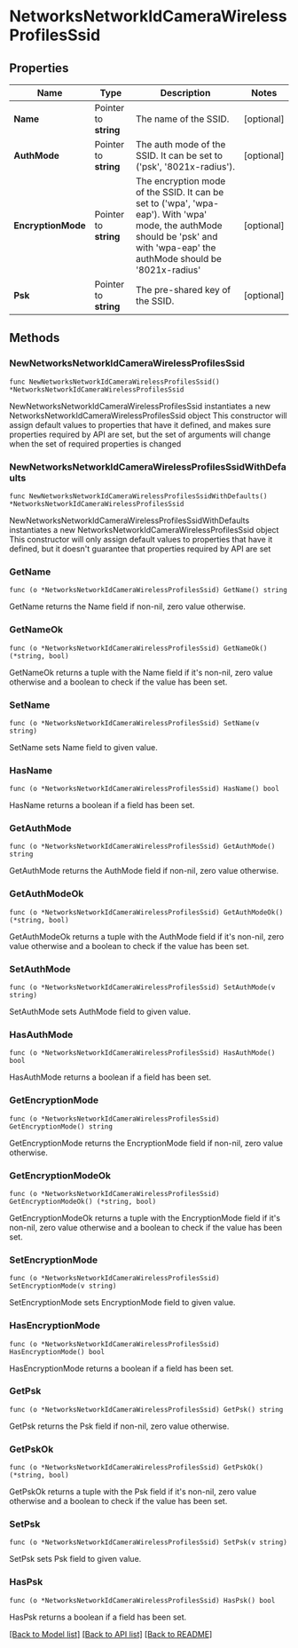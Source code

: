 # NetworksNetworkIdCameraWirelessProfilesSsid

## Properties

Name | Type | Description | Notes
------------ | ------------- | ------------- | -------------
**Name** | Pointer to **string** | The name of the SSID. | [optional] 
**AuthMode** | Pointer to **string** | The auth mode of the SSID. It can be set to (&#39;psk&#39;, &#39;8021x-radius&#39;). | [optional] 
**EncryptionMode** | Pointer to **string** | The encryption mode of the SSID. It can be set to (&#39;wpa&#39;, &#39;wpa-eap&#39;). With &#39;wpa&#39; mode, the authMode should be &#39;psk&#39; and with &#39;wpa-eap&#39; the authMode should be &#39;8021x-radius&#39; | [optional] 
**Psk** | Pointer to **string** | The pre-shared key of the SSID. | [optional] 

## Methods

### NewNetworksNetworkIdCameraWirelessProfilesSsid

`func NewNetworksNetworkIdCameraWirelessProfilesSsid() *NetworksNetworkIdCameraWirelessProfilesSsid`

NewNetworksNetworkIdCameraWirelessProfilesSsid instantiates a new NetworksNetworkIdCameraWirelessProfilesSsid object
This constructor will assign default values to properties that have it defined,
and makes sure properties required by API are set, but the set of arguments
will change when the set of required properties is changed

### NewNetworksNetworkIdCameraWirelessProfilesSsidWithDefaults

`func NewNetworksNetworkIdCameraWirelessProfilesSsidWithDefaults() *NetworksNetworkIdCameraWirelessProfilesSsid`

NewNetworksNetworkIdCameraWirelessProfilesSsidWithDefaults instantiates a new NetworksNetworkIdCameraWirelessProfilesSsid object
This constructor will only assign default values to properties that have it defined,
but it doesn't guarantee that properties required by API are set

### GetName

`func (o *NetworksNetworkIdCameraWirelessProfilesSsid) GetName() string`

GetName returns the Name field if non-nil, zero value otherwise.

### GetNameOk

`func (o *NetworksNetworkIdCameraWirelessProfilesSsid) GetNameOk() (*string, bool)`

GetNameOk returns a tuple with the Name field if it's non-nil, zero value otherwise
and a boolean to check if the value has been set.

### SetName

`func (o *NetworksNetworkIdCameraWirelessProfilesSsid) SetName(v string)`

SetName sets Name field to given value.

### HasName

`func (o *NetworksNetworkIdCameraWirelessProfilesSsid) HasName() bool`

HasName returns a boolean if a field has been set.

### GetAuthMode

`func (o *NetworksNetworkIdCameraWirelessProfilesSsid) GetAuthMode() string`

GetAuthMode returns the AuthMode field if non-nil, zero value otherwise.

### GetAuthModeOk

`func (o *NetworksNetworkIdCameraWirelessProfilesSsid) GetAuthModeOk() (*string, bool)`

GetAuthModeOk returns a tuple with the AuthMode field if it's non-nil, zero value otherwise
and a boolean to check if the value has been set.

### SetAuthMode

`func (o *NetworksNetworkIdCameraWirelessProfilesSsid) SetAuthMode(v string)`

SetAuthMode sets AuthMode field to given value.

### HasAuthMode

`func (o *NetworksNetworkIdCameraWirelessProfilesSsid) HasAuthMode() bool`

HasAuthMode returns a boolean if a field has been set.

### GetEncryptionMode

`func (o *NetworksNetworkIdCameraWirelessProfilesSsid) GetEncryptionMode() string`

GetEncryptionMode returns the EncryptionMode field if non-nil, zero value otherwise.

### GetEncryptionModeOk

`func (o *NetworksNetworkIdCameraWirelessProfilesSsid) GetEncryptionModeOk() (*string, bool)`

GetEncryptionModeOk returns a tuple with the EncryptionMode field if it's non-nil, zero value otherwise
and a boolean to check if the value has been set.

### SetEncryptionMode

`func (o *NetworksNetworkIdCameraWirelessProfilesSsid) SetEncryptionMode(v string)`

SetEncryptionMode sets EncryptionMode field to given value.

### HasEncryptionMode

`func (o *NetworksNetworkIdCameraWirelessProfilesSsid) HasEncryptionMode() bool`

HasEncryptionMode returns a boolean if a field has been set.

### GetPsk

`func (o *NetworksNetworkIdCameraWirelessProfilesSsid) GetPsk() string`

GetPsk returns the Psk field if non-nil, zero value otherwise.

### GetPskOk

`func (o *NetworksNetworkIdCameraWirelessProfilesSsid) GetPskOk() (*string, bool)`

GetPskOk returns a tuple with the Psk field if it's non-nil, zero value otherwise
and a boolean to check if the value has been set.

### SetPsk

`func (o *NetworksNetworkIdCameraWirelessProfilesSsid) SetPsk(v string)`

SetPsk sets Psk field to given value.

### HasPsk

`func (o *NetworksNetworkIdCameraWirelessProfilesSsid) HasPsk() bool`

HasPsk returns a boolean if a field has been set.


[[Back to Model list]](../README.md#documentation-for-models) [[Back to API list]](../README.md#documentation-for-api-endpoints) [[Back to README]](../README.md)


